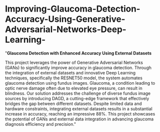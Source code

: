 # Improving-Glaucoma-Detection-Accuracy-Using-Generative-Adversarial-Networks-Deep-Learning-

"**Glaucoma Detection with Enhanced Accuracy Using External Datasets**

This project leverages the power of Generative Adversarial Networks (GANs) to significantly improve accuracy in glaucoma detection. Through the integration of external datasets and innovative Deep Learning techniques, specifically the RESNET50 model, the system automates glaucoma detection using fundus images. Glaucoma, a condition leading to optic nerve damage often due to elevated eye pressure, can result in blindness. Our solution addresses the challenge of diverse fundus image sources by introducing DAGD, a cutting-edge framework that effectively bridges the gap between different datasets. Despite limited data and hardware constraints, integrating external datasets results in a substantial increase in accuracy, reaching an impressive 88%. This project showcases the potential of GANs and external data integration in advancing glaucoma diagnosis efficiency and precision."
